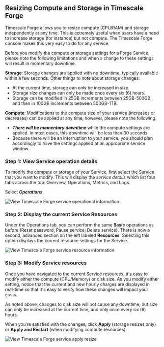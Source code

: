 ## Resizing Compute and Storage in Timescale Forge [](forge-resize)

Timescale Forge allows you to resize compute (CPU/RAM) and storage independently 
at any time. This is extremely useful when users have a need to increase storage 
(for instance) but not compute. The Timescale Forge console makes this very easy 
to do for any service.

Before you modify the compute or storage settings for a Forge Service, please 
note the following limitations and when a change to these settings will result in momentary downtime.

**Storage**: Storage changes are applied with no downtime, typically available 
within a few seconds. Other things to note about storage changes:
 * At the current time, storage can only be increased in size.
 * Storage size changes can only be made once every six (6) hours.
 * Storage can be modified in 25GB increments between 25GB-500GB, and then in 
 100GB increments between 500GB-1TB.

**Compute**: Modifications to the compute size of your service (increases or 
decreases) can be applied at any time, however, please note the following:
 * **_There will be momentary downtime_** while the compute settings are applied. 
 In most cases, this downtime will be less than 30 seconds.
 * Because there will be an interruption to your service, you should plan 
 accordingly to have the settings  applied at an appropriate service window.

### Step 1: View Service operation details 
To modify the compute or storage of your Service, first select the Service that 
you want to modify. This will display the _service details_ which list four tabs
across the top: Overview, Operations, Metrics, and Logs.

Select **_Operations_**.

<img class="main-content__illustration" src="https://assets.iobeam.com/images/docs/forge_images/timescale-forge-service-operations.png" alt="View Timescale Forge service operational information"/>

### Step 2: Display the current Service Resources
Under the Operations tab, you can perform the same **Basic** operations as before 
(Reset password, Pause service, Delete service). There is now a second, advanced
section on the left labeled **Resources**. Selecting this option displays the 
current resource settings for the Service.

<img class="main-content__illustration" src="https://assets.iobeam.com/images/docs/forge_images/timescale-forge-service-resources.png" alt="View Timescale Forge service resource information"/>

### Step 3: Modify Service resources
Once you have navigated to the current Service resources, it's easy to modify 
either the compute (CPU/Memory) or disk size. As you modify either setting, 
notice that the current and new hourly charges are displayed in real-time
so that it's easy to verify how these changes will impact your costs.

As noted above, changes to disk size will not cause any downtime, but size can 
only be increased at the current time, and only once every six (6) hours. 

When you're satisfied with the changes, click **Apply** (storage resizes only) or **Apply and Restart** (when modifying compute resources).

<img class="main-content__illustration" src="https://assets.iobeam.com/images/docs/forge_images/timescale-forge-service-restart.png" alt="View Timescale Forge service apply resize"/>
